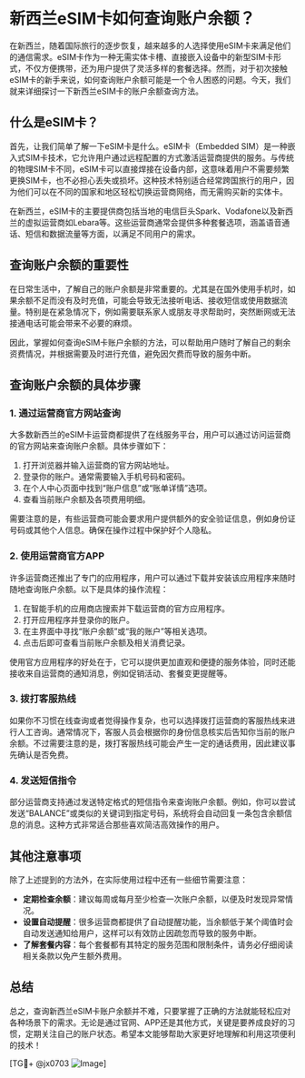 # 新西兰eSIM卡如何查询账户余额？

在新西兰，随着国际旅行的逐步恢复，越来越多的人选择使用eSIM卡来满足他们的通信需求。eSIM卡作为一种无需实体卡槽、直接嵌入设备中的新型SIM卡形式，不仅方便携带，还为用户提供了灵活多样的套餐选择。然而，对于初次接触eSIM卡的新手来说，如何查询账户余额可能是一个令人困惑的问题。今天，我们就来详细探讨一下新西兰eSIM卡的账户余额查询方法。

## 什么是eSIM卡？

首先，让我们简单了解一下eSIM卡是什么。eSIM卡（Embedded SIM）是一种嵌入式SIM卡技术，它允许用户通过远程配置的方式激活运营商提供的服务。与传统的物理SIM卡不同，eSIM卡可以直接焊接在设备内部，这意味着用户不需要频繁更换SIM卡，也不必担心丢失或损坏。这种技术特别适合经常跨国旅行的用户，因为他们可以在不同的国家和地区轻松切换运营商网络，而无需购买新的实体卡。

在新西兰，eSIM卡的主要提供商包括当地的电信巨头Spark、Vodafone以及新西兰的虚拟运营商如Lebara等。这些运营商通常会提供多种套餐选项，涵盖语音通话、短信和数据流量等方面，以满足不同用户的需求。

## 查询账户余额的重要性

在日常生活中，了解自己的账户余额是非常重要的。尤其是在国外使用手机时，如果余额不足而没有及时充值，可能会导致无法接听电话、接收短信或使用数据流量。特别是在紧急情况下，例如需要联系家人或朋友寻求帮助时，突然断网或无法接通电话可能会带来不必要的麻烦。

因此，掌握如何查询eSIM卡账户余额的方法，可以帮助用户随时了解自己的剩余资费情况，并根据需要及时进行充值，避免因欠费而导致的服务中断。

## 查询账户余额的具体步骤

### 1. 通过运营商官方网站查询

大多数新西兰的eSIM卡运营商都提供了在线服务平台，用户可以通过访问运营商的官方网站来查询账户余额。具体步骤如下：

1. 打开浏览器并输入运营商的官方网站地址。
2. 登录你的账户。通常需要输入手机号码和密码。
3. 在个人中心页面中找到“账户信息”或“账单详情”选项。
4. 查看当前账户余额及各项费用明细。

需要注意的是，有些运营商可能会要求用户提供额外的安全验证信息，例如身份证号码或其他个人信息。确保在操作过程中保护好个人隐私。

### 2. 使用运营商官方APP

许多运营商还推出了专门的应用程序，用户可以通过下载并安装该应用程序来随时随地查询账户余额。以下是具体的操作流程：

1. 在智能手机的应用商店搜索并下载运营商的官方应用程序。
2. 打开应用程序并登录你的账户。
3. 在主界面中寻找“账户余额”或“我的账户”等相关选项。
4. 点击后即可查看当前账户余额及相关消费记录。

使用官方应用程序的好处在于，它可以提供更加直观和便捷的服务体验，同时还能接收来自运营商的通知消息，例如促销活动、套餐变更提醒等。

### 3. 拨打客服热线

如果你不习惯在线查询或者觉得操作复杂，也可以选择拨打运营商的客服热线来进行人工咨询。通常情况下，客服人员会根据你的身份信息核实后告知你当前的账户余额。不过需要注意的是，拨打客服热线可能会产生一定的通话费用，因此建议事先确认是否免费。

### 4. 发送短信指令

部分运营商支持通过发送特定格式的短信指令来查询账户余额。例如，你可以尝试发送“BALANCE”或类似的关键词到指定号码，系统将会自动回复一条包含余额信息的消息。这种方式非常适合那些喜欢简洁高效操作的用户。

## 其他注意事项

除了上述提到的方法外，在实际使用过程中还有一些细节需要注意：

- **定期检查余额**：建议每周或每月至少检查一次账户余额，以便及时发现异常情况。
- **设置自动提醒**：很多运营商都提供了自动提醒功能，当余额低于某个阈值时会自动发送通知给用户，这样可以有效防止因疏忽而导致的服务中断。
- **了解套餐内容**：每个套餐都有其特定的服务范围和限制条件，请务必仔细阅读相关条款以免产生额外费用。

## 总结

总之，查询新西兰eSIM卡账户余额并不难，只要掌握了正确的方法就能轻松应对各种场景下的需求。无论是通过官网、APP还是其他方式，关键是要养成良好的习惯，定期关注自己的账户状态。希望本文能够帮助大家更好地理解和利用这项便利的技术！

[TG💪+ @jx0703 ![Image](https://github.com/user-attachments/assets/dbca1d08-cadb-493c-b0ec-ad6f7a83f270)]